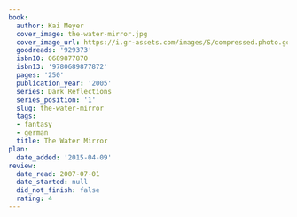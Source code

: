```yaml
---
book:
  author: Kai Meyer
  cover_image: the-water-mirror.jpg
  cover_image_url: https://i.gr-assets.com/images/S/compressed.photo.goodreads.com/books/1327994676l/929373.jpg
  goodreads: '929373'
  isbn10: 0689877870
  isbn13: '9780689877872'
  pages: '250'
  publication_year: '2005'
  series: Dark Reflections
  series_position: '1'
  slug: the-water-mirror
  tags:
  - fantasy
  - german
  title: The Water Mirror
plan:
  date_added: '2015-04-09'
review:
  date_read: 2007-07-01
  date_started: null
  did_not_finish: false
  rating: 4
---
```

